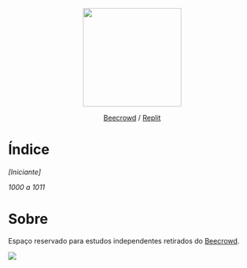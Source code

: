 <div align="center"><img src="https://user-images.githubusercontent.com/85580881/161546575-7c3305b8-9521-4348-b6fb-41cd1c47d7c2.png"  width="200px"/>
<p><a href="https://www.beecrowd.com.br/judge/pt/profile/644457">Beecrowd</a> / <a href="https://replit.com/@MonHardy">Replit</a></center></div>
<h1>Índice</h1>
<h6>[Iniciante]<p>
1000 a 1011</h6>
<h1>Sobre</h1>
Espaço reservado para estudos independentes retirados do <a href="www.beecrowd.com.br">Beecrowd</a>. <p><p><p>
<img alr="allthebest" src="https://user-images.githubusercontent.com/85580881/168424749-f2e1f020-114e-4ad6-8280-a08819dfed5c.png"/>
